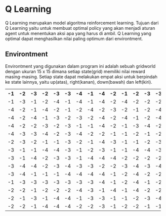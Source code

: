 # Q Learning

Q Learning merupakan model algoritma reinforcement learning. Tujuan dari Q Learning yaitu untuk membuat optimal policy yang akan menjadi aturan agent untuk menentukan aksi apa yang harus di ambil. Q Learning yang optimal dapat menghasilkan nilai paling optimum dari environtment.

## Environtment

Environtment yang digunakan dalam program ini adalah sebuah gridworld dengan ukuran 15 x 15 dimana setiap state(grid) memiliki nilai reward masing-masing. Setiap state dapat melakukan empat aksi untuk berpindah ke state lainnya, yaitu up(atas), right(kanan), down(bawah) dan left(kiri).

<!-- Table -->
<table style="margin: auto;">
  <tr>
    <th>-1</th>
    <th>-2</th>
    <th>-3</th>
    <th>-2</th>
    <th>-3</th>
    <th>-3</th>
    <th>-4</th>
    <th>-1</th>
    <th>-4</th>
    <th>-2</th>
    <th>-1</th>
    <th>-2</th>
    <th>-3</th>
    <th>-3</th>
    <th>500</th>
  </tr>
  <tr>
    <td>-1</td>
    <td>-3</td>
    <td>-1</td>
    <td>-2</td>
    <td>-4</td>
    <td>-1</td>
    <td>-4</td>
    <td>-1</td>
    <td>-4</td>
    <td>-2</td>
    <td>-4</td>
    <td>-2</td>
    <td>-2</td>
    <td>-2</td>
    <td>-1</td>
  </tr>
  <tr>
    <td>-4</td>
    <td>-2</td>
    <td>-1</td>
    <td>-4</td>
    <td>-2</td>
    <td>-1</td>
    <td>-2</td>
    <td>-4</td>
    <td>-2</td>
    <td>-3</td>
    <td>-2</td>
    <td>-1</td>
    <td>-2</td>
    <td>-4</td>
    <td>-4</td>
  </tr>
  <tr>
    <td>-4</td>
    <td>-2</td>
    <td>-4</td>
    <td>-1</td>
    <td>-3</td>
    <td>-2</td>
    <td>-3</td>
    <td>-2</td>
    <td>-4</td>
    <td>-2</td>
    <td>-4</td>
    <td>-1</td>
    <td>-2</td>
    <td>-4</td>
    <td>-2</td>
  </tr>
  <tr>
    <td>-4</td>
    <td>-2</td>
    <td>-2</td>
    <td>-3</td>
    <td>-2</td>
    <td>-3</td>
    <td>-1</td>
    <td>-1</td>
    <td>-4</td>
    <td>-2</td>
    <td>-1</td>
    <td>-3</td>
    <td>-4</td>
    <td>-2</td>
    <td>-4</td>
  </tr>
  <tr>
    <td>-4</td>
    <td>-3</td>
    <td>-3</td>
    <td>-4</td>
    <td>-2</td>
    <td>-3</td>
    <td>-4</td>
    <td>-2</td>
    <td>-2</td>
    <td>-1</td>
    <td>-1</td>
    <td>-2</td>
    <td>-1</td>
    <td>-2</td>
    <td>-1</td>
  </tr>
  <tr>
    <td>-2</td>
    <td>-3</td>
    <td>-2</td>
    <td>-1</td>
    <td>-1</td>
    <td>-3</td>
    <td>-2</td>
    <td>-1</td>
    <td>-4</td>
    <td>-3</td>
    <td>-1</td>
    <td>-1</td>
    <td>-2</td>
    <td>-3</td>
    <td>-3</td>
  </tr>
  <tr>
    <td>-3</td>
    <td>-1</td>
    <td>-1</td>
    <td>-4</td>
    <td>-4</td>
    <td>-3</td>
    <td>-1</td>
    <td>-2</td>
    <td>-3</td>
    <td>-1</td>
    <td>-1</td>
    <td>-4</td>
    <td>-4</td>
    <td>-3</td>
    <td>-3</td>
  </tr>
  <tr>
    <td>-3</td>
    <td>-1</td>
    <td>-4</td>
    <td>-2</td>
    <td>-3</td>
    <td>-3</td>
    <td>-1</td>
    <td>-4</td>
    <td>-4</td>
    <td>-4</td>
    <td>-2</td>
    <td>-2</td>
    <td>-2</td>
    <td>-2</td>
    <td>-1</td>
  </tr>
  <tr>
    <td>-3</td>
    <td>-4</td>
    <td>-4</td>
    <td>-2</td>
    <td>-3</td>
    <td>-4</td>
    <td>-3</td>
    <td>-3</td>
    <td>-2</td>
    <td>-2</td>
    <td>-3</td>
    <td>-4</td>
    <td>-3</td>
    <td>-4</td>
    <td>-1</td>
  </tr>
  <tr>
    <td>-3</td>
    <td>-4</td>
    <td>-1</td>
    <td>-1</td>
    <td>-1</td>
    <td>-4</td>
    <td>-4</td>
    <td>-4</td>
    <td>-4</td>
    <td>-1</td>
    <td>-2</td>
    <td>-4</td>
    <td>-2</td>
    <td>-2</td>
    <td>-1</td>
  </tr>
  <tr>
    <td>-1</td>
    <td>-3</td>
    <td>-3</td>
    <td>-3</td>
    <td>-3</td>
    <td>-3</td>
    <td>-3</td>
    <td>-3</td>
    <td>-4</td>
    <td>-1</td>
    <td>-2</td>
    <td>-4</td>
    <td>-1</td>
    <td>-2</td>
    <td>-4</td>
  </tr>
  <tr>
    <td>-2</td>
    <td>-2</td>
    <td>-1</td>
    <td>-2</td>
    <td>-2</td>
    <td>-2</td>
    <td>-4</td>
    <td>-3</td>
    <td>-1</td>
    <td>-4</td>
    <td>-1</td>
    <td>-4</td>
    <td>-2</td>
    <td>-2</td>
    <td>-2</td>
  </tr>
  <tr>
    <td>-2</td>
    <td>-1</td>
    <td>-3</td>
    <td>-1</td>
    <td>-4</td>
    <td>-4</td>
    <td>-1</td>
    <td>-3</td>
    <td>-3</td>
    <td>-1</td>
    <td>-1</td>
    <td>-2</td>
    <td>-3</td>
    <td>-4</td>
    <td>-3</td>
  </tr>
  <tr>
    <td>-2</td>
    <td>-2</td>
    <td>-1</td>
    <td>-4</td>
    <td>-4</td>
    <td>-4</td>
    <td>-2</td>
    <td>-2</td>
    <td>-3</td>
    <td>-1</td>
    <td>-2</td>
    <td>-2</td>
    <td>-1</td>
    <td>-1</td>
    <td>-3</td>
  </tr>
</table>
<!-- Table -->